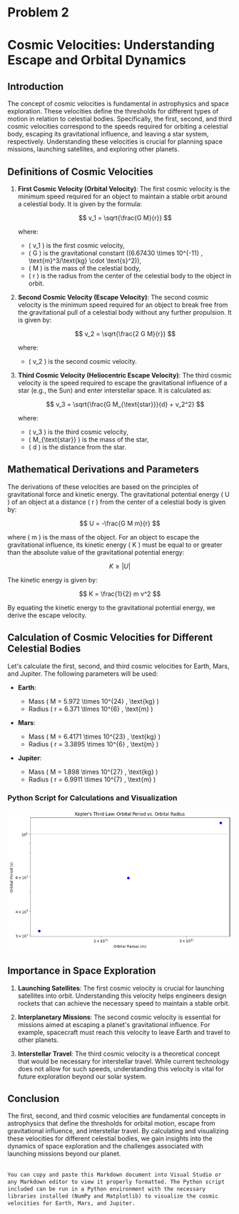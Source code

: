 # Problem 2
# Cosmic Velocities: Understanding Escape and Orbital Dynamics

## Introduction

The concept of cosmic velocities is fundamental in astrophysics and space exploration. These velocities define the thresholds for different types of motion in relation to celestial bodies. Specifically, the first, second, and third cosmic velocities correspond to the speeds required for orbiting a celestial body, escaping its gravitational influence, and leaving a star system, respectively. Understanding these velocities is crucial for planning space missions, launching satellites, and exploring other planets.

## Definitions of Cosmic Velocities

1. **First Cosmic Velocity (Orbital Velocity)**:
   The first cosmic velocity is the minimum speed required for an object to maintain a stable orbit around a celestial body. It is given by the formula:

   $$
   v_1 = \sqrt{\frac{G M}{r}}
   $$

   where:
   - \( v_1 \) is the first cosmic velocity,
   - \( G \) is the gravitational constant (\(6.67430 \times 10^{-11} \, \text{m}^3/\text{kg} \cdot \text{s}^2\)),
   - \( M \) is the mass of the celestial body,
   - \( r \) is the radius from the center of the celestial body to the object in orbit.

2. **Second Cosmic Velocity (Escape Velocity)**:
   The second cosmic velocity is the minimum speed required for an object to break free from the gravitational pull of a celestial body without any further propulsion. It is given by:

   $$
   v_2 = \sqrt{\frac{2 G M}{r}}
   $$

   where:
   - \( v_2 \) is the second cosmic velocity.

3. **Third Cosmic Velocity (Heliocentric Escape Velocity)**:
   The third cosmic velocity is the speed required to escape the gravitational influence of a star (e.g., the Sun) and enter interstellar space. It is calculated as:

   $$
   v_3 = \sqrt{\frac{G M_{\text{star}}}{d} + v_2^2}
   $$

   where:
   - \( v_3 \) is the third cosmic velocity,
   - \( M_{\text{star}} \) is the mass of the star,
   - \( d \) is the distance from the star.

## Mathematical Derivations and Parameters

The derivations of these velocities are based on the principles of gravitational force and kinetic energy. The gravitational potential energy \( U \) of an object at a distance \( r \) from the center of a celestial body is given by:

$$
U = -\frac{G M m}{r}
$$

where \( m \) is the mass of the object. For an object to escape the gravitational influence, its kinetic energy \( K \) must be equal to or greater than the absolute value of the gravitational potential energy:

$$
K \geq |U|
$$

The kinetic energy is given by:

$$
K = \frac{1}{2} m v^2
$$

By equating the kinetic energy to the gravitational potential energy, we derive the escape velocity.

## Calculation of Cosmic Velocities for Different Celestial Bodies

Let's calculate the first, second, and third cosmic velocities for Earth, Mars, and Jupiter. The following parameters will be used:

- **Earth**: 
  - Mass \( M = 5.972 \times 10^{24} \, \text{kg} \)
  - Radius \( r = 6.371 \times 10^{6} \, \text{m} \)

- **Mars**: 
  - Mass \( M = 6.4171 \times 10^{23} \, \text{kg} \)
  - Radius \( r = 3.3895 \times 10^{6} \, \text{m} \)

- **Jupiter**: 
  - Mass \( M = 1.898 \times 10^{27} \, \text{kg} \)
  - Radius \( r = 6.9911 \times 10^{7} \, \text{m} \)

### Python Script for Calculations and Visualization

![alt text](image-1.png)

## Importance in Space Exploration

1. **Launching Satellites**: The first cosmic velocity is crucial for launching satellites into orbit. Understanding this velocity helps engineers design rockets that can achieve the necessary speed to maintain a stable orbit.

2. **Interplanetary Missions**: The second cosmic velocity is essential for missions aimed at escaping a planet's gravitational influence. For example, spacecraft must reach this velocity to leave Earth and travel to other planets.

3. **Interstellar Travel**: The third cosmic velocity is a theoretical concept that would be necessary for interstellar travel. While current technology does not allow for such speeds, understanding this velocity is vital for future exploration beyond our solar system.

## Conclusion

The first, second, and third cosmic velocities are fundamental concepts in astrophysics that define the thresholds for orbital motion, escape from gravitational influence, and interstellar travel. By calculating and visualizing these velocities for different celestial bodies, we gain insights into the dynamics of space exploration and the challenges associated with launching missions beyond our planet.
```

You can copy and paste this Markdown document into Visual Studio or any Markdown editor to view it properly formatted. The Python script included can be run in a Python environment with the necessary libraries installed (NumPy and Matplotlib) to visualize the cosmic velocities for Earth, Mars, and Jupiter.